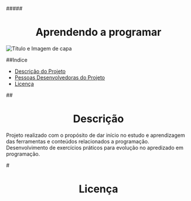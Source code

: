 #####<h1 align="center"> Aprendendo a programar </h1>
![Título e Imagem de capa](https://i.imgur.com/I2PGGId.png)

##Indice

* [Descrição do Projeto](#descrição-do-projeto)
* [Pessoas Desenvolvedoras do Projeto](#pessoas-desenvolvedoras)
* [Licença](#licença)

##<h1 align="center"> Descrição </h1>

Projeto realizado com o propósito de dar início no estudo e aprendizagem das ferramentas e conteúdos relacionados a programação.
Desenvolvimento de exercícios práticos para evolução no apredizado em programação.


#<h1 align="center"> Licença </h1>


